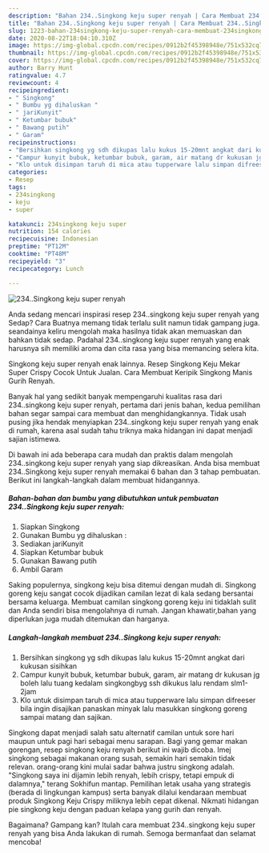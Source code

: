 ```yaml
---
description: "Bahan 234..Singkong keju super renyah | Cara Membuat 234..Singkong keju super renyah Yang Lezat"
title: "Bahan 234..Singkong keju super renyah | Cara Membuat 234..Singkong keju super renyah Yang Lezat"
slug: 1223-bahan-234singkong-keju-super-renyah-cara-membuat-234singkong-keju-super-renyah-yang-lezat
date: 2020-08-22T18:04:10.310Z
image: https://img-global.cpcdn.com/recipes/0912b2f45398948e/751x532cq70/234singkong-keju-super-renyah-foto-resep-utama.jpg
thumbnail: https://img-global.cpcdn.com/recipes/0912b2f45398948e/751x532cq70/234singkong-keju-super-renyah-foto-resep-utama.jpg
cover: https://img-global.cpcdn.com/recipes/0912b2f45398948e/751x532cq70/234singkong-keju-super-renyah-foto-resep-utama.jpg
author: Barry Hunt
ratingvalue: 4.7
reviewcount: 4
recipeingredient:
- " Singkong"
- " Bumbu yg dihaluskan "
- " jariKunyit"
- " Ketumbar bubuk"
- " Bawang putih"
- " Garam"
recipeinstructions:
- "Bersihkan singkong yg sdh dikupas lalu kukus 15-20mnt angkat dari kukusan sisihkan"
- "Campur kunyit bubuk, ketumbar bubuk, garam, air matang dr kukusan jg boleh lalu tuang kedalam singkongbyg ssh dikukus lalu rendam slm1-2jam"
- "Klo untuk disimpan taruh di mica atau tupperware lalu simpan difreeser bila ingin disajikan panaskan minyak lalu masukkan singkong goreng sampai matang dan sajikan."
categories:
- Resep
tags:
- 234singkong
- keju
- super

katakunci: 234singkong keju super 
nutrition: 154 calories
recipecuisine: Indonesian
preptime: "PT12M"
cooktime: "PT48M"
recipeyield: "3"
recipecategory: Lunch

---
```



![234..Singkong keju super renyah](https://img-global.cpcdn.com/recipes/0912b2f45398948e/751x532cq70/234singkong-keju-super-renyah-foto-resep-utama.jpg)

Anda sedang mencari inspirasi resep 234..singkong keju super renyah yang Sedap? Cara Buatnya memang tidak terlalu sulit namun tidak gampang juga. seandainya keliru mengolah maka hasilnya tidak akan memuaskan dan bahkan tidak sedap. Padahal 234..singkong keju super renyah yang enak harusnya sih memiliki aroma dan cita rasa yang bisa memancing selera kita.

Singkong keju super renyah enak lainnya. Resep Singkong Keju Mekar Super Crispy Cocok Untuk Jualan. Cara Membuat Keripik Singkong Manis Gurih Renyah.

Banyak hal yang sedikit banyak mempengaruhi kualitas rasa dari 234..singkong keju super renyah, pertama dari jenis bahan, kedua pemilihan bahan segar sampai cara membuat dan menghidangkannya. Tidak usah pusing jika hendak menyiapkan 234..singkong keju super renyah yang enak di rumah, karena asal sudah tahu triknya maka hidangan ini dapat menjadi sajian istimewa.


Di bawah ini ada beberapa cara mudah dan praktis dalam mengolah 234..singkong keju super renyah yang siap dikreasikan. Anda bisa membuat 234..Singkong keju super renyah memakai 6 bahan dan 3 tahap pembuatan. Berikut ini langkah-langkah dalam membuat hidangannya.

<!--inarticleads1-->

##### Bahan-bahan dan bumbu yang dibutuhkan untuk pembuatan 234..Singkong keju super renyah:

1. Siapkan  Singkong
1. Gunakan  Bumbu yg dihaluskan :
1. Sediakan  jariKunyit
1. Siapkan  Ketumbar bubuk
1. Gunakan  Bawang putih
1. Ambil  Garam


Saking populernya, singkong keju bisa ditemui dengan mudah di. Singkong goreng keju sangat cocok dijadikan camilan lezat di kala sedang bersantai bersama keluarga. Membuat camilan singkong goreng keju ini tidaklah sulit dan Anda sendiri bisa mengolahnya di rumah. Jangan khawatir,bahan yang diperlukan juga mudah ditemukan dan harganya. 

<!--inarticleads2-->

##### Langkah-langkah membuat 234..Singkong keju super renyah:

1. Bersihkan singkong yg sdh dikupas lalu kukus 15-20mnt angkat dari kukusan sisihkan
1. Campur kunyit bubuk, ketumbar bubuk, garam, air matang dr kukusan jg boleh lalu tuang kedalam singkongbyg ssh dikukus lalu rendam slm1-2jam
1. Klo untuk disimpan taruh di mica atau tupperware lalu simpan difreeser bila ingin disajikan panaskan minyak lalu masukkan singkong goreng sampai matang dan sajikan.


Singkong dapat menjadi salah satu alternatif camilan untuk sore hari maupun untuk pagi hari sebagai menu sarapan. Bagi yang gemar makan gorengan, resep singkong keju renyah berikut ini wajib dicoba. Imej singkong sebagai makanan orang susah, semakin hari semakin tidak relevan. orang-orang kini mulai sadar bahwa justru singkong adalah. &#34;Singkong saya ini dijamin lebih renyah, lebih crispy, tetapi empuk di dalamnya,&#34; terang Sokhifun mantap. Pemilihan letak usaha yang strategis (berada di lingkungan kampus) serta banyak dilalui kendaraan membuat produk Singkong Keju Crispy miliknya lebih cepat dikenal. Nikmati hidangan pie singkong keju dengan paduan kelapa yang gurih dan renyah. 

Bagaimana? Gampang kan? Itulah cara membuat 234..singkong keju super renyah yang bisa Anda lakukan di rumah. Semoga bermanfaat dan selamat mencoba!
